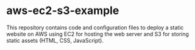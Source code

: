 # aws-ec2-s3-example
This repository contains code and configuration files to deploy a static website on AWS using EC2 for hosting the web server and S3 for storing static assets (HTML, CSS, JavaScript).
